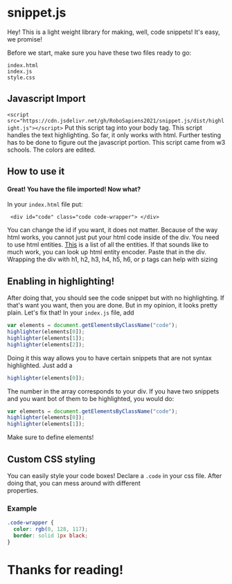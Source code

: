 # snippet.js

Hey! This is a light weight library for making, well, code snippets! It's easy, we promise!

Before we start, make sure you have these two files ready to go:

`index.html`\
`index.js`\
`style.css`


## Javascript Import


```<script src="https://cdn.jsdelivr.net/gh/RoboSapiens2021/snippet.js/dist/highlight.js"></script>```
Put this script tag into your body tag. This script handles the text highlighting. So far, it only works with html. Further testing has to be done to figure out the javascript portion. This script came from w3 schools. The colors are edited. 



## How to use it

#### Great! You have the file imported! Now what?

In your `index.html` file put:

` <div id="code" class="code code-wrapper">
      </div>`
    
You can change the id if you want, it does not matter. 
Because of the way html works, you cannot just put your html code inside of the div. 
You need to use html entities. [This](https://dev.w3.org/html5/html-author/charref) is a list of all the entities. 
If that sounds like to much work, you can look up html entity encoder. Paste that in the div. Wrapping the div with h1, h2, h3, h4, h5, h6, or p tags 
can help with sizing

        
 ## Enabling in highlighting!
 
 After doing that, you should see the code snippet but with no highlighting. If that's want you want, then you are done. But in my opinion, it looks pretty plain. Let's fix that!
 In your `index.js` file, add 
 ```javascript
var elements = document.getElementsByClassName("code");
highlighter(elements[0]);
highlighter(elements[1]);
highlighter(elements[2]);
```

Doing it this way allows you to have certain snippets that are not syntax highlighted. Just add a 

```javascript
highlighter(elements[0]);

```

The number in the array corresponds to your div. If you have two snippets and you want bot of them to be highlighted, you would do:

```javascript
var elements = document.getElementsByClassName("code");
highlighter(elements[0]);
highlighter(elements[1]);
```

Make sure to define elements!


## Custom CSS styling

You can easily style your code boxes! Declare a `.code` in your css file. After doing that, you can mess around with different\
properties. 

### Example

```css
.code-wrapper {
  color: rgb(0, 128, 117);
  border: solid 1px black;
}

```

# Thanks for reading!



 
    
